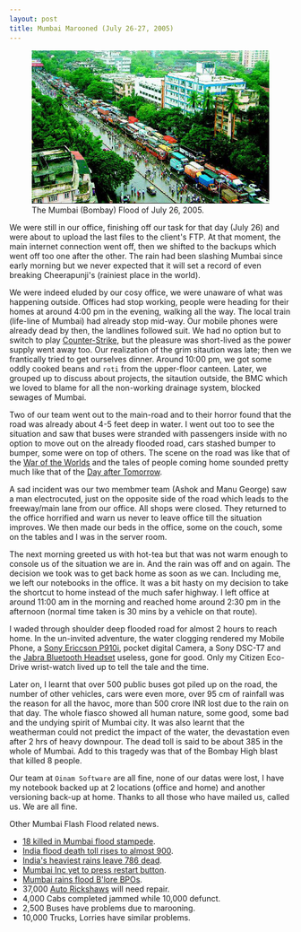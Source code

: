 ```yaml
---
layout: post
title: Mumbai Marooned (July 26-27, 2005)
---
```


<figure class="feature">
  <a href="http://www.flickr.com/photos/brajeshwar/113413705/" title="Mumbai Flash Flood 2005 July 26-27"><img src="/static/2005/mumbai-flood-jul-2005.jpg" alt="Mumbai Flash Flood 2005 July 26-27" loading="lazy"></a>
  <figcaption>The Mumbai (Bombay) Flood of July 26, 2005.</figcaption>
</figure>

We were still in our office, finishing off our task for that day (July 26) and were about to upload the last files to the client's FTP. At that moment, the main internet connection went off, then we shifted to the backups which went off too one after the other. The rain had been slashing Mumbai since early morning but we never expected that it will set a record of even breaking Cheerapunji's (rainiest place in the world).

We were indeed eluded by our cosy office, we were unaware of what was happening outside. Offices had stop working, people were heading for their homes at around 4:00 pm in the evening, walking all the way. The local train (life-line of Mumbai) had already stop mid-way. Our mobile phones were already dead by then, the landlines followed suit. We had no option but to switch to play [Counter-Strike](https://en.wikipedia.org/wiki/Counter-Strike), but the pleasure was short-lived as the power supply went away too. Our realization of the grim sitaution was late; then we frantically tried to get ourselves dinner. Around 10:00 pm, we got some oddly cooked beans and `roti` from the upper-floor canteen. Later, we grouped up to discuss about projects, the sitaution outside, the BMC which we loved to blame for all the non-working drainage system, blocked sewages of Mumbai.

Two of our team went out to the main-road and to their horror found that the road was already about 4-5 feet deep in water. I went out too to see the situation and saw that buses were stranded with passengers inside with no option to move out on the already flooded road, cars stashed bumper to bumper, some were on top of others. The scene on the road was like that of the [War of the Worlds](https://en.wikipedia.org/wiki/War_of_the_Worlds_(2005_film)) and the tales of people coming home sounded pretty much like that of the [Day after Tomorrow](https://en.wikipedia.org/wiki/The_Day_After_Tomorrow).

A sad incident was our two membmer team (Ashok and Manu George) saw a man electrocuted, just on the opposite side of the road which leads to the freeway/main lane from our office. All shops were closed. They returned to the office horrified and warn us never to leave office till the situation improves. We then made our beds in the office, some on the couch, some on the tables and I was in the server room.

The next morning greeted us with hot-tea but that was not warm enough to console us of the situation we are in. And the rain was off and on again. The decision we took was to get back home as soon as we can. Including me, we left our notebooks in the office. It was a bit hasty on my decision to take the shortcut to home instead of the much safer highway. I left office at around 11:00 am in the morning and reached home around 2:30 pm in the afternoon (normal time taken is 30 mins by a vehicle on that route).

I waded through shoulder deep flooded road for almost 2 hours to reach home. In the un-invited adventure, the water clogging rendered my
Mobile Phone, a [Sony Ericcson P910i](http://www.sonyericsson.com/P910/),
pocket digital Camera, a Sony DSC-T7
and the [Jabra Bluetooth Headset](http://www.jabra.com/JabraCMS/AP/EN/MainMenu/Products/WirelessHeadsets/JabraFS258/JabraFS258)
useless, gone for good. Only my Citizen Eco-Drive wrist-watch lived up to tell the tale and the time.

Later on, I learnt that over 500 public buses got piled up on the road, the number of other vehicles, cars were even more, over 95 cm of rainfall was the reason for all the havoc, more than 500 crore INR lost due to the rain on that day. The whole fiasco showed all human nature, some good, some bad and the undying spirit of Mumbai city. It was also learnt that the weatherman could not predict the impact of the water, the devastation even after 2 hrs of heavy downpour. The dead toll is said to be about 385 in the whole of Mumbai. Add to this tragedy was that of the Bombay High blast that killed 8 people.

Our team at `Oinam Software` are all fine, none of our datas were lost, I have my notebook backed up at 2 locations (office and home) and another versioning back-up at home. Thanks to all those who have mailed us, called us. We are all fine.

Other Mumbai Flash Flood related news.

- [18 killed in Mumbai flood stampede](http://dailytelegraph.news.com.au/story.jsp?sectionid=1268&storyid=3523737).
- [India flood death toll rises to almost 900](http://www.mg.co.za/articlePage.aspx?articleid=246692&area=/breaking_news/breaking_news__international_news/).
- [India's heaviest rains leave 786 dead](http://www.dawn.com/2005/07/29/top4.htm).
- [Mumbai Inc yet to press restart button](http://www.indianexpress.com/full_story.php?content_id=75257).
- [Mumbai rains flood B'lore BPOs](http://timesofindia.indiatimes.com/articleshow/1185273.cms).
- 37,000 [Auto Rickshaws](https://en.wikipedia.org/wiki/Auto_rickshaw) will need repair.
- 4,000 Cabs completed jammed while 10,000 defunct.
- 2,500 Buses have problems due to marooning.
- 10,000 Trucks, Lorries have similar problems.
